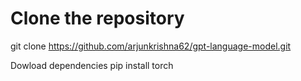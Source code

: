 # Clone the repository
git clone https://github.com/arjunkrishna62/gpt-language-model.git

Dowload dependencies
pip install torch
